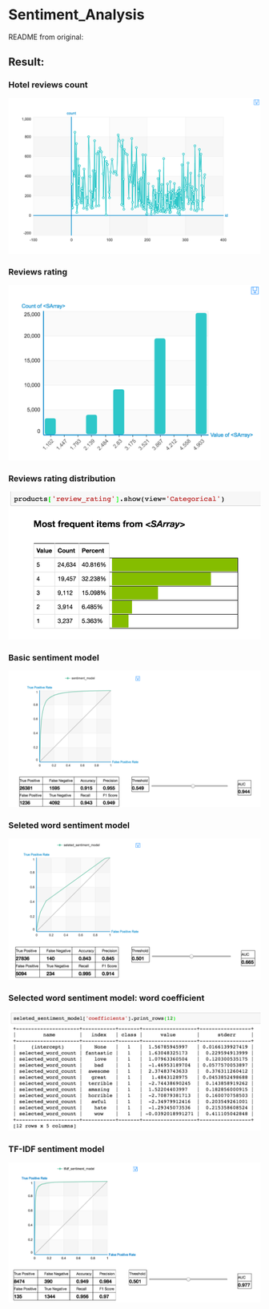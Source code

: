 # Sentiment_Analysis

README from original:

## Result:

### Hotel reviews count

![hotel_reviews_count](https://github.com/YeWang0/Sentiment_Analysis/blob/master/result/hotel_reviews_count.png)

### Reviews rating

![reviews rating](https://github.com/YeWang0/Sentiment_Analysis/blob/master/result/reviews_rating.png?raw=true)

### Reviews rating distribution

![](https://github.com/YeWang0/Sentiment_Analysis/blob/master/result/reviews_rating_distribution.png?raw=true)

### Basic sentiment model

![basic_sentiment_model](https://github.com/YeWang0/Sentiment_Analysis/blob/master/result/basic_sentiment_model.png)    

### Seleted word sentiment model

![](https://github.com/YeWang0/Sentiment_Analysis/blob/master/result/selected_word_sentiment_model.png?raw=true)

### Selected word sentiment model: word coefficient

![](https://github.com/YeWang0/Sentiment_Analysis/blob/master/result/selected_word_coefficient.png?raw=true)

### TF-IDF sentiment model

![](https://github.com/YeWang0/Sentiment_Analysis/blob/master/result/tf_idf_sentiment_model.png?raw=true)
